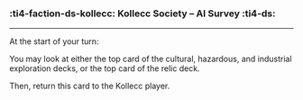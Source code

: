 ### :ti4-faction-ds-kollecc: __Kollecc Society – AI Survey__ :ti4-ds:

---
At the start of your turn:

You may look at either the top card of the cultural, hazardous, and industrial exploration decks, or the top card of the relic deck.

Then, return this card to the Kollecc player.
